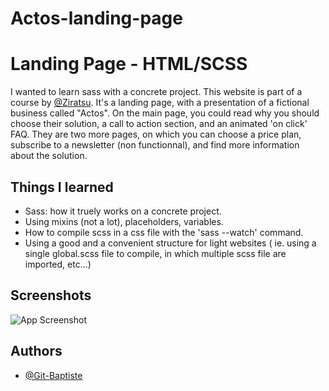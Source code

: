 # Actos-landing-page

# Landing Page - HTML/SCSS

I wanted to learn sass with a concrete project. This website is part of a course by [@Ziratsu](https://github.com/Ziratsu).
It's a landing page, with a presentation of a fictional business called "Actos". On the main page, you could read why you should choose their solution, a call to action section, and an animated 'on click' FAQ. They are two more pages, on which you can choose a price plan, subscribe to a newsletter (non functionnal), and find more information about the solution.


## Things I learned
  
  - Sass: how it truely works on a concrete project.
  - Using mixins (not a lot), placeholders, variables.
  - How to compile scss in a css file with the 'sass --watch' command.
  - Using a good and a convenient structure for light websites ( ie. using a single global.scss file to compile, in which multiple scss file are imported, etc...)


## Screenshots

![App Screenshot](https://user-images.githubusercontent.com/75739697/163141966-348c9641-8607-4912-8abb-05ae52f8abc0.png)




## Authors

- [@Git-Baptiste](https://github.com/Git-Baptiste)
